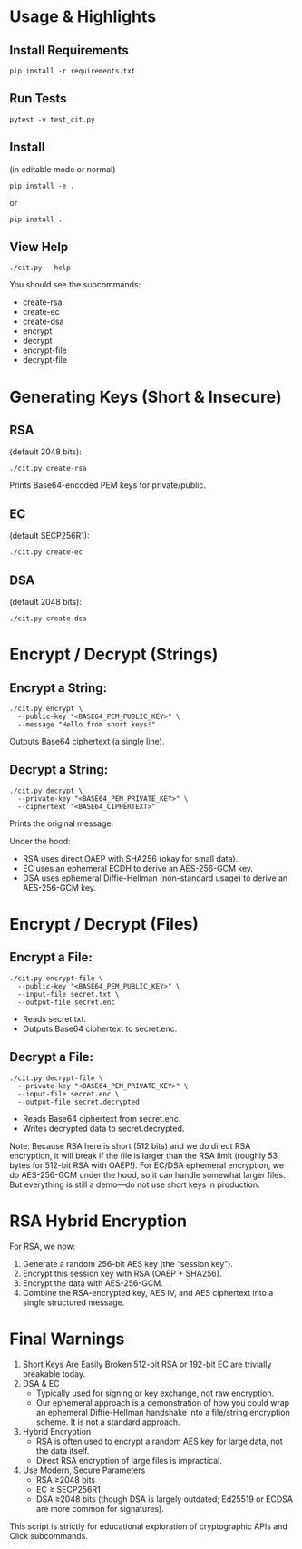 # Usage & Highlights

## Install Requirements

```
pip install -r requirements.txt
```

## Run Tests
```
pytest -v test_cit.py
```

## Install
(in editable mode or normal)

```
pip install -e .
```

or

```
pip install .
```

## View Help

```
./cit.py --help
```

You should see the subcommands:
* create-rsa
* create-ec
* create-dsa
* encrypt
* decrypt
* encrypt-file
* decrypt-file

# Generating Keys (Short & Insecure)
## RSA
(default 2048 bits):

```
./cit.py create-rsa
```
Prints Base64-encoded PEM keys for private/public.

## EC
(default SECP256R1):
```
./cit.py create-ec
```

## DSA
(default 2048 bits):
```
./cit.py create-dsa
```

# Encrypt / Decrypt (Strings)
## Encrypt a String:

```
./cit.py encrypt \
  --public-key "<BASE64_PEM_PUBLIC_KEY>" \
  --message "Hello from short keys!"
```

Outputs Base64 ciphertext (a single line).

## Decrypt a String:
```
./cit.py decrypt \
  --private-key "<BASE64_PEM_PRIVATE_KEY>" \
  --ciphertext "<BASE64_CIPHERTEXT>"
```

Prints the original message.

Under the hood:
* RSA uses direct OAEP with SHA256 (okay for small data).
* EC uses an ephemeral ECDH to derive an AES-256-GCM key.
* DSA uses ephemeral Diffie-Hellman (non-standard usage) to derive an AES-256-GCM key.

# Encrypt / Decrypt (Files)
## Encrypt a File:

```
./cit.py encrypt-file \
  --public-key "<BASE64_PEM_PUBLIC_KEY>" \
  --input-file secret.txt \
  --output-file secret.enc
```
* Reads secret.txt.
* Outputs Base64 ciphertext to secret.enc.

## Decrypt a File:

```
./cit.py decrypt-file \
  --private-key "<BASE64_PEM_PRIVATE_KEY>" \
  --input-file secret.enc \
  --output-file secret.decrypted
```

* Reads Base64 ciphertext from secret.enc.
* Writes decrypted data to secret.decrypted.

Note: Because RSA here is short (512 bits) and we do direct RSA encryption, it will break if the file is larger than the RSA limit (roughly 53 bytes for 512-bit RSA with OAEP!).
For EC/DSA ephemeral encryption, we do AES-256-GCM under the hood, so it can handle somewhat larger files. But everything is still a demo—do not use short keys in production.

# RSA Hybrid Encryption

For RSA, we now:
1.	Generate a random 256-bit AES key (the “session key”).
2.	Encrypt this session key with RSA (OAEP + SHA256).
3.	Encrypt the data with AES-256-GCM.
4.	Combine the RSA-encrypted key, AES IV, and AES ciphertext into a single structured message.


# Final Warnings

1.	Short Keys Are Easily Broken
512-bit RSA or 192-bit EC are trivially breakable today.
2.	DSA & EC
	* Typically used for signing or key exchange, not raw encryption.
	* Our ephemeral approach is a demonstration of how you could wrap an ephemeral Diffie-Hellman handshake into a file/string encryption scheme. It is not a standard approach.
3.	Hybrid Encryption
	* RSA is often used to encrypt a random AES key for large data, not the data itself.
	* Direct RSA encryption of large files is impractical.
4.	Use Modern, Secure Parameters
	* RSA ≥2048 bits
	* EC ≥ SECP256R1
	* DSA ≥2048 bits (though DSA is largely outdated; Ed25519 or ECDSA are more common for signatures).

This script is strictly for educational exploration of cryptographic APIs and Click subcommands.
